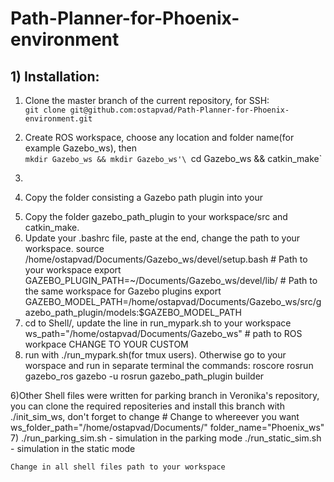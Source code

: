 # Path-Planner-for-Phoenix-environment
## 1) Installation: 
1. Clone the master branch of the current repository, for SSH:\
	`git clone git@github.com:ostapvad/Path-Planner-for-Phoenix-environment.git` 
2. Create ROS workspace, choose any location and folder name(for example Gazebo_ws), then\
	`mkdir Gazebo_ws && mkdir Gazebo_ws'\
	`cd Gazebo_ws && catkin_make`
 
3.
4. Copy the folder consisting a Gazebo path plugin into your 
5) Copy the folder gazebo_path_plugin to your workspace/src and catkin_make.
6) Update your .bashrc file, paste at the end, change the path to your workspace.
	source /home/ostapvad/Documents/Gazebo_ws/devel/setup.bash # Path to your workspace
	export GAZEBO_PLUGIN_PATH=~/Documents/Gazebo_ws/devel/lib/ # Path to the same workspace for Gazebo plugins
	export GAZEBO_MODEL_PATH=/home/ostapvad/Documents/Gazebo_ws/src/gazebo_path_plugin/models:$GAZEBO_MODEL_PATH
4) cd to Shell/, update the line in run_mypark.sh to your workspace
 	ws_path="/home/ostapvad/Documents/Gazebo_ws" # path to ROS workpace CHANGE TO YOUR CUSTOM
5) run with ./run_mypark.sh(for tmux users). Otherwise go to your worspace and run in separate terminal the commands:
	roscore
	rosrun gazebo_ros gazebo -u
	rosrun gazebo_path_plugin builder

6)Other Shell files were written for parking branch in Veronika's repository, you can clone the required repositeries and install this branch with ./init_sim_ws, don't forget to change 
	# Change to whereever you want
	ws_folder_path="/home/ostapvad/Documents/"
	folder_name="Phoenix_ws"
7)      ./run_parking_sim.sh - simulation in the parking mode
	./run_static_sim.sh  - simulation in the static mode

	Change in all shell files path to your workspace
